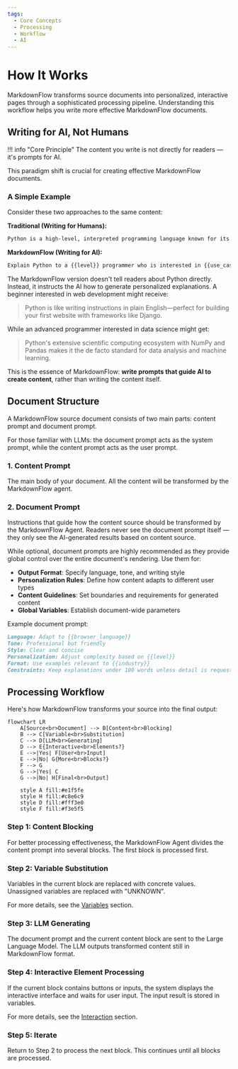 ```yaml
---
tags:
  - Core Concepts
  - Processing
  - Workflow
  - AI
---
```


# How It Works

MarkdownFlow transforms source documents into personalized, interactive pages through a sophisticated processing pipeline. Understanding this workflow helps you write more effective MarkdownFlow documents.

## Writing for AI, Not Humans

!!! info "Core Principle"
    The content you write is not directly for readers — it's prompts for AI.

This paradigm shift is crucial for creating effective MarkdownFlow documents.

### A Simple Example

Consider these two approaches to the same content:

**Traditional (Writing for Humans):**

```markdown
Python is a high-level, interpreted programming language known for its simplicity and readability.
```

**MarkdownFlow (Writing for AI):**

```markdown
Explain Python to a {{level}} programmer who is interested in {{use_case}}, emphasizing aspects most relevant to their background.
```

The MarkdownFlow version doesn't tell readers about Python directly. Instead, it instructs the AI how to generate personalized explanations. A beginner interested in web development might receive:

> Python is like writing instructions in plain English—perfect for building your first website with frameworks like Django.

While an advanced programmer interested in data science might get:

> Python's extensive scientific computing ecosystem with NumPy and Pandas makes it the de facto standard for data analysis and machine learning.

This is the essence of MarkdownFlow: **write prompts that guide AI to create content**, rather than writing the content itself.

## Document Structure

A MarkdownFlow source document consists of two main parts: content prompt and document prompt.

For those familiar with LLMs: the document prompt acts as the system prompt, while the content prompt acts as the user prompt.

### 1. Content Prompt

The main body of your document. All the content will be transformed by the MarkdownFlow agent.

### 2. Document Prompt

Instructions that guide how the content source should be transformed by the MarkdownFlow Agent. Readers never see the document prompt itself — they only see the AI-generated results based on content source.

While optional, document prompts are highly recommended as they provide global control over the entire document's rendering. Use them for:

- **Output Format**: Specify language, tone, and writing style
- **Personalization Rules**: Define how content adapts to different user types
- **Content Guidelines**: Set boundaries and requirements for generated content
- **Global Variables**: Establish document-wide parameters

Example document prompt:

```markdown
Language: Adapt to {{browser_language}}
Tone: Professional but friendly
Style: Clear and concise
Personalization: Adjust complexity based on {{level}}
Format: Use examples relevant to {{industry}}
Constraints: Keep explanations under 100 words unless detail is requested
```

## Processing Workflow

Here's how MarkdownFlow transforms your source into the final output:

```mermaid
flowchart LR
    A[Source<br>Document] --> B[Content<br>Blocking]
    B --> C[Variable<br>Substitution]
    C --> D[LLM<br>Generating]
    D --> E{Interactive<br>Elements?}
    E -->|Yes| F[User<br>Input]
    E -->|No| G{More<br>Blocks?}
    F --> G
    G -->|Yes| C
    G -->|No| H[Final<br>Output]

    style A fill:#e1f5fe
    style H fill:#c8e6c9
    style D fill:#fff3e0
    style F fill:#f3e5f5
```

### Step 1: Content Blocking

For better processing effectiveness, the MarkdownFlow Agent divides the content prompt into several blocks. The first block is processed first.

### Step 2: Variable Substitution

Variables in the current block are replaced with concrete values. Unassigned variables are replaced with "UNKNOWN".

For more details, see the [Variables](variables.md) section.

### Step 3: LLM Generating

The document prompt and the current content block are sent to the Large Language Model. The LLM outputs transformed content still in MarkdownFlow format.

### Step 4: Interactive Element Processing

If the current block contains buttons or inputs, the system displays the interactive interface and waits for user input. The input result is stored in variables.

For more details, see the [Interaction](interaction.md) section.

### Step 5: Iterate

Return to Step 2 to process the next block. This continues until all blocks are processed.
